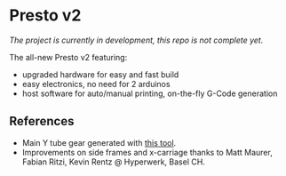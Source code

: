 # Presto v2

*The project is currently in development, this repo is not complete yet.*

The all-new Presto v2 featuring:

- upgraded hardware for easy and fast build
- easy electronics, no need for 2 arduinos
- host software for auto/manual printing, on-the-fly G-Code generation

## References

- Main Y tube gear generated with [this tool](http://hessmer.org/gears/InvoluteSpurGearBuilder.html).
- Improvements on side frames and x-carriage thanks to Matt Maurer, Fabian Ritzi, Kevin Rentz @ Hyperwerk, Basel CH.
